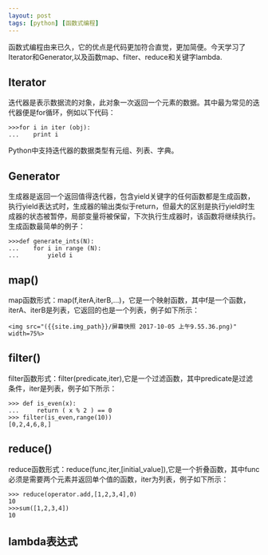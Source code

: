 ```yaml
---
layout: post
tags: [python] [函数式编程]
---
```

函数式编程由来已久，它的优点是代码更加符合直觉，更加简便。今天学习了Iterator和Generator,以及函数map、filter、reduce和关键字lambda.

## Iterator

迭代器是表示数据流的对象，此对象一次返回一个元素的数据。其中最为常见的迭代器便是for循环，例如以下代码：

```(python)
>>>for i in iter (obj):
...    print i
```

Python中支持迭代器的数据类型有元组、列表、字典。

## Generator

生成器是返回一个返回值得迭代器，包含yield关键字的任何函数都是生成函数，执行yield表达式时，生成器的输出类似于return，但最大的区别是执行yield时生成器的状态被暂停，局部变量将被保留，下次执行生成器时，该函数将继续执行。生成函数最简单的例子：

```(python)
>>>def generate_ints(N):
...    for i in range (N):
...        yield i
```

## map()

map函数形式：map(f,iterA,iterB,...)，它是一个映射函数，其中f是一个函数，iterA、iterB是列表，它返回的也是一个列表，例子如下所示：

    <img src="({{site.img_path}}/屏幕快照 2017-10-05 上午9.55.36.png)" width=75%>

## filter()

filter函数形式：filter(predicate,iter),它是一个过滤函数，其中predicate是过滤条件，iter是列表，例子如下所示：

```(python)
>>> def is_even(x):
...     return ( x % 2 ) == 0
>>> filter(is_even,range(10))
[0,2,4,6,8,]
```

## reduce()

reduce函数形式：reduce(func,iter,[initial_value]),它是一个折叠函数，其中func必须是需要两个元素并返回单个值的函数，iter为列表，例子如下所示：

```(python)
>>> reduce(operator.add,[1,2,3,4],0)
10
>>>sum([1,2,3,4])
10
```

## lambda表达式
